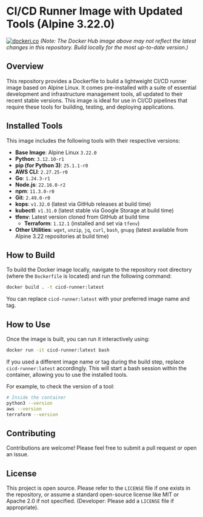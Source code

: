 # CI/CD Runner Image with Updated Tools (Alpine 3.22.0)

[![dockeri.co](https://dockeri.co/image/globalinfra/runner)](https://hub.docker.com/r/globalinfra/runner)
*(Note: The Docker Hub image above may not reflect the latest changes in this repository. Build locally for the most up-to-date version.)*

## Overview

This repository provides a Dockerfile to build a lightweight CI/CD runner image based on Alpine Linux. It comes pre-installed with a suite of essential development and infrastructure management tools, all updated to their recent stable versions. This image is ideal for use in CI/CD pipelines that require these tools for building, testing, and deploying applications.

## Installed Tools

This image includes the following tools with their respective versions:

*   **Base Image**: Alpine Linux `3.22.0`
*   **Python**: `3.12.10-r1`
*   **pip (for Python 3)**: `25.1.1-r0`
*   **AWS CLI**: `2.27.25-r0`
*   **Go**: `1.24.3-r1`
*   **Node.js**: `22.16.0-r2`
*   **npm**: `11.3.0-r0`
*   **Git**: `2.49.0-r0`
*   **kops**: `v1.32.0` (latest via GitHub releases at build time)
*   **kubectl**: `v1.31.0` (latest stable via Google Storage at build time)
*   **tfenv**: Latest version cloned from GitHub at build time
    *   **Terraform**: `1.12.1` (installed and set via `tfenv`)
*   **Other Utilities**: `wget`, `unzip`, `jq`, `curl`, `bash`, `gnupg` (latest available from Alpine 3.22 repositories at build time)

## How to Build

To build the Docker image locally, navigate to the repository root directory (where the `Dockerfile` is located) and run the following command:

```sh
docker build . -t cicd-runner:latest
```

You can replace `cicd-runner:latest` with your preferred image name and tag.

## How to Use

Once the image is built, you can run it interactively using:

```sh
docker run -it cicd-runner:latest bash
```

If you used a different image name or tag during the build step, replace `cicd-runner:latest` accordingly. This will start a bash session within the container, allowing you to use the installed tools.

For example, to check the version of a tool:
```sh
# Inside the container
python3 --version
aws --version
terraform --version
```

## Contributing

Contributions are welcome! Please feel free to submit a pull request or open an issue.

## License

This project is open source. Please refer to the `LICENSE` file if one exists in the repository, or assume a standard open-source license like MIT or Apache 2.0 if not specified. (Developer: Please add a `LICENSE` file if appropriate).